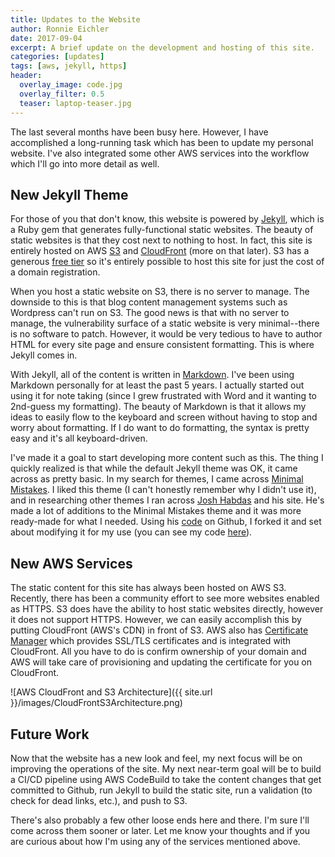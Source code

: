 ```yaml
---
title: Updates to the Website
author: Ronnie Eichler
date: 2017-09-04
excerpt: A brief update on the development and hosting of this site.
categories: [updates]
tags: [aws, jekyll, https]
header:
  overlay_image: code.jpg
  overlay_filter: 0.5
  teaser: laptop-teaser.jpg
---
```


The last several months have been busy here. However, I have accomplished a long-running task which has been to update my personal website. I've also integrated some other AWS services into the workflow which I'll go into more detail as well.

## New Jekyll Theme

For those of you that don't know, this website is powered by [Jekyll](https://jekyllrb.com/), which is a Ruby gem that generates fully-functional static websites. The beauty of static websites is that they cost next to nothing to host. In fact, this site is entirely hosted on AWS [S3](https://aws.amazon.com/s3/) and [CloudFront](https://aws.amazon.com/cloudfront/) (more on that later). S3 has a generous [free tier](https://aws.amazon.com/s3/pricing/) so it's entirely possible to host this site for just the cost of a domain registration.

When you host a static website on S3, there is no server to manage. The downside to this is that blog content management systems such as Wordpress can't run on S3. The good news is that with no server to manage, the vulnerability surface of a static website is very minimal--there is no software to patch. However, it would be very tedious to have to author HTML for every site page and ensure consistent formatting. This is where Jekyll comes in.

With Jekyll, all of the content is written in [Markdown](https://en.wikipedia.org/wiki/Markdown). I've been using Markdown personally for at least the past 5 years. I actually started out using it for note taking (since I grew frustrated with Word and it wanting to 2nd-guess my formatting). The beauty of Markdown is that it allows my ideas to easily flow to the keyboard and screen without having to stop and worry about formatting. If I do want to do formatting, the syntax is pretty easy and it's all keyboard-driven.

I've made it a goal to start developing more content such as this. The thing I quickly realized is that while the default Jekyll theme was OK, it came across as pretty basic. In my search for themes, I came across [Minimal Mistakes](https://mmistakes.github.io/minimal-mistakes/). I liked this theme (I can't honestly remember why I didn't use it), and in researching other themes I ran across [Josh Habdas](https://habd.as/) and his site. He's made a lot of additions to the Minimal Mistakes theme and it was more ready-made for what I needed. Using his [code](https://github.com/jhabdas/habd.as) on Github, I forked it and set about modifying it for my use (you can see my code [here](https://github.com/ranrotx/ronnieeichler-site)).

## New AWS Services

The static content for this site has always been hosted on AWS S3. Recently, there has been a community effort to see more websites enabled as HTTPS. S3 does have the ability to host static websites directly, however it does not support HTTPS. However, we can easily accomplish this by putting CloudFront (AWS's CDN) in front of S3. AWS also has [Certificate Manager](https://aws.amazon.com/certificate-manager/) which provides SSL/TLS certificates and is integrated with CloudFront. All you have to do is confirm ownership of your domain and AWS will take care of provisioning and updating the certificate for you on CloudFront.

![AWS CloudFront and S3 Architecture]({{ site.url }}/images/CloudFrontS3Architecture.png)

## Future Work

Now that the website has a new look and feel, my next focus will be on improving the operations of the site. My next near-term goal will be to build a CI/CD pipeline using AWS CodeBuild to take the content changes that get committed to Github, run Jekyll to build the static site, run a validation (to check for dead links, etc.), and push to S3.

There's also probably a few other loose ends here and there. I'm sure I'll come across them sooner or later. Let me know your thoughts and if you are curious about how I'm using any of the services mentioned above.
